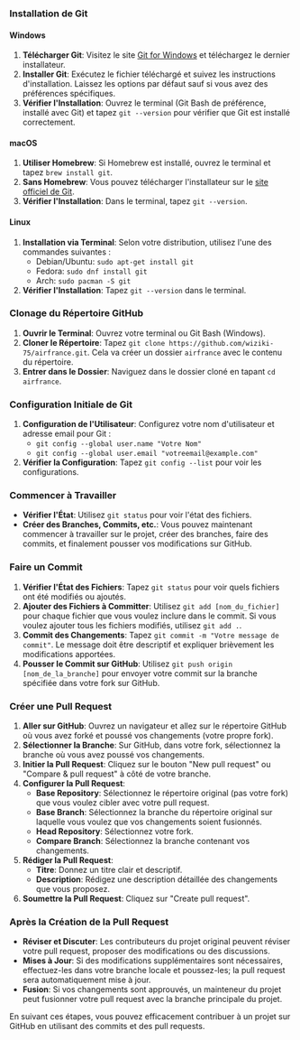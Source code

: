 ### Installation de Git
#### Windows
1. **Télécharger Git**: Visitez le site [Git for Windows](https://gitforwindows.org/) et téléchargez le dernier installateur.
2. **Installer Git**: Exécutez le fichier téléchargé et suivez les instructions d'installation. Laissez les options par défaut sauf si vous avez des préférences spécifiques.
3. **Vérifier l'Installation**: Ouvrez le terminal (Git Bash de préférence, installé avec Git) et tapez `git --version` pour vérifier que Git est installé correctement.

#### macOS
1. **Utiliser Homebrew**: Si Homebrew est installé, ouvrez le terminal et tapez `brew install git`.
2. **Sans Homebrew**: Vous pouvez télécharger l'installateur sur le [site officiel de Git](https://git-scm.com/download/mac).
3. **Vérifier l'Installation**: Dans le terminal, tapez `git --version`.

#### Linux
1. **Installation via Terminal**: Selon votre distribution, utilisez l'une des commandes suivantes :
   - Debian/Ubuntu: `sudo apt-get install git`
   - Fedora: `sudo dnf install git`
   - Arch: `sudo pacman -S git`
2. **Vérifier l'Installation**: Tapez `git --version` dans le terminal.

### Clonage du Répertoire GitHub
1. **Ouvrir le Terminal**: Ouvrez votre terminal ou Git Bash (Windows).
2. **Cloner le Répertoire**: Tapez `git clone https://github.com/wiziki-75/airfrance.git`. Cela va créer un dossier `airfrance` avec le contenu du répertoire.
3. **Entrer dans le Dossier**: Naviguez dans le dossier cloné en tapant `cd airfrance`.

### Configuration Initiale de Git
1. **Configuration de l'Utilisateur**: Configurez votre nom d'utilisateur et adresse email pour Git :
   - `git config --global user.name "Votre Nom"`
   - `git config --global user.email "votreemail@example.com"`
2. **Vérifier la Configuration**: Tapez `git config --list` pour voir les configurations.

### Commencer à Travailler
- **Vérifier l'État**: Utilisez `git status` pour voir l'état des fichiers.
- **Créer des Branches, Commits, etc.**: Vous pouvez maintenant commencer à travailler sur le projet, créer des branches, faire des commits, et finalement pousser vos modifications sur GitHub.

### Faire un Commit
1. **Vérifier l'État des Fichiers**: Tapez `git status` pour voir quels fichiers ont été modifiés ou ajoutés.
2. **Ajouter des Fichiers à Committer**: Utilisez `git add [nom_du_fichier]` pour chaque fichier que vous voulez inclure dans le commit. Si vous voulez ajouter tous les fichiers modifiés, utilisez `git add .`.
3. **Commit des Changements**: Tapez `git commit -m "Votre message de commit"`. Le message doit être descriptif et expliquer brièvement les modifications apportées.
4. **Pousser le Commit sur GitHub**: Utilisez `git push origin [nom_de_la_branche]` pour envoyer votre commit sur la branche spécifiée dans votre fork sur GitHub.

### Créer une Pull Request
1. **Aller sur GitHub**: Ouvrez un navigateur et allez sur le répertoire GitHub où vous avez forké et poussé vos changements (votre propre fork).
2. **Sélectionner la Branche**: Sur GitHub, dans votre fork, sélectionnez la branche où vous avez poussé vos changements.
3. **Initier la Pull Request**: Cliquez sur le bouton "New pull request" ou "Compare & pull request" à côté de votre branche.
4. **Configurer la Pull Request**:
   - **Base Repository**: Sélectionnez le répertoire original (pas votre fork) que vous voulez cibler avec votre pull request.
   - **Base Branch**: Sélectionnez la branche du répertoire original sur laquelle vous voulez que vos changements soient fusionnés.
   - **Head Repository**: Sélectionnez votre fork.
   - **Compare Branch**: Sélectionnez la branche contenant vos changements.
5. **Rédiger la Pull Request**: 
   - **Titre**: Donnez un titre clair et descriptif.
   - **Description**: Rédigez une description détaillée des changements que vous proposez.
6. **Soumettre la Pull Request**: Cliquez sur "Create pull request".

### Après la Création de la Pull Request
- **Réviser et Discuter**: Les contributeurs du projet original peuvent réviser votre pull request, proposer des modifications ou des discussions.
- **Mises à Jour**: Si des modifications supplémentaires sont nécessaires, effectuez-les dans votre branche locale et poussez-les; la pull request sera automatiquement mise à jour.
- **Fusion**: Si vos changements sont approuvés, un mainteneur du projet peut fusionner votre pull request avec la branche principale du projet.

En suivant ces étapes, vous pouvez efficacement contribuer à un projet sur GitHub en utilisant des commits et des pull requests.
